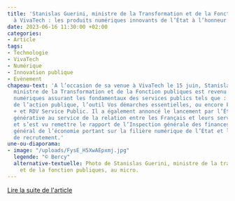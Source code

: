 ```yaml
---
title: 'Stanislas Guerini, ministre de la Transformation et de la Fonction publiques
  à VivaTech : les produits numériques innovants de l’État à l’honneur'
date: 2023-06-16 11:30:00 +02:00
categories:
- Article
tags:
- Technologie
- VivaTech
- Numérique
- Innovation publique
- Evènement
chapeau-text: 'A l’occasion de sa venue à VivaTech le 15 juin, Stanislas Guerini,
  ministre de la Transformation et de la Fonction publiques est revenu sur les outils
  numériques assurant les fondamentaux des services publics tels que : le baromètre
  de l’action publique, l’outil Vos démarches essentielles, ou encore FranceConnect
  + et RDV Service Public. Il a également annoncé le lancement par l’État d’une l’IA
  générative au service de la relation entre les Français et leurs services publics
  et s’est vu remettre le rapport de l’Inspection générale des finances et du Conseil
  général de l’économie portant sur la filière numérique de l’État et la nécessité
  de recrutement.'
une-ou-diaporama:
- image: "/uploads/FysE_H5XwAEpxmj.jpg"
  legende: "© Bercy"
  alternative-textuelle: Photo de Stanislas Guerini, ministre de la transformation
    et de la fonction publiques, au micro.
---
```


<div class="lien-important"><p><a href="https://www.transformation.gouv.fr/ministre/actualite/au-salon-vivatech-les-produits-numeriques-innovants-de-letat-lhonneur">Lire la suite de l'article</a></p></div>